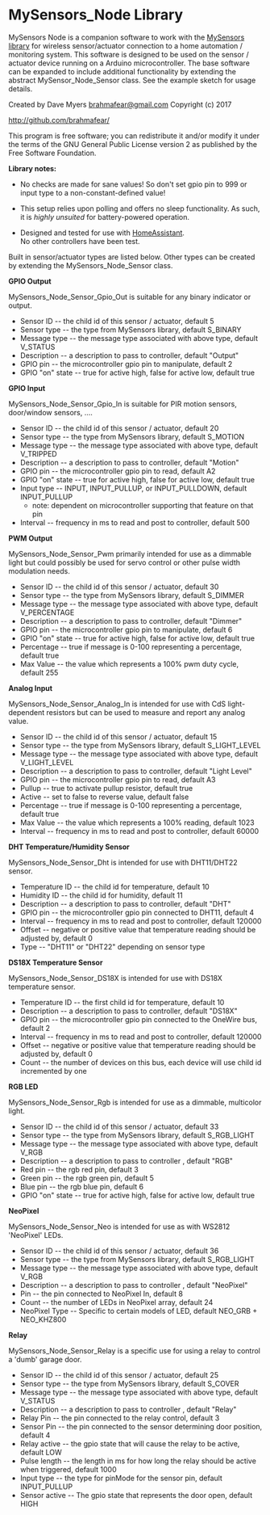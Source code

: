 # MySensors_Node Library


MySensors Node is a companion software to work with the [MySensors library](http://www.mysensors.org)
for wireless sensor/actuator connection to a home automation / monitoring
system.  This software is designed to be used on the sensor / actuator device
running on a Arduino microcontroller.  The base software can be expanded to
include additional functionality by extending the abstract MySensor_Node_Sensor
class.  See the example sketch for usage details.

Created by Dave Myers <brahmafear@gmail.com>
Copyright (c) 2017

http://github.com/brahmafear/

This program is free software; you can redistribute it and/or
modify it under the terms of the GNU General Public License
version 2 as published by the Free Software Foundation.

**Library notes:**

  * No checks are made for sane values!  So don't set gpio pin to 999 or input
type to a non-constant-defined value!

  * This setup relies upon polling and offers no sleep functionality.  As such, it is
*highly unsuited* for battery-powered operation.  

  * Designed and tested for use with [HomeAssistant](https://home-assistant.io/).  
  No other controllers have been test.




Built in sensor/actuator types are listed below.  Other types can be created by extending the
MySensors_Node_Sensor class.  

**GPIO Output**

MySensors_Node_Sensor_Gpio_Out is suitable for any binary indicator or output.
  * Sensor ID -- the child id of this sensor / actuator, default 5
  * Sensor type -- the type from MySensors library, default S_BINARY
  * Message type -- the message type associated with above type, default V_STATUS
  * Description -- a description to pass to controller, default "Output"
  * GPIO pin -- the microcontroller gpio pin to manipulate, default 2
  * GPIO "on" state -- true for active high, false for active low, default true

**GPIO Input**

MySensors_Node_Sensor_Gpio_In is suitable for PIR motion sensors, door/window sensors, ....
  * Sensor ID -- the child id of this sensor / actuator, default 20
  * Sensor type -- the type from MySensors library, default S_MOTION
  * Message type -- the message type associated with above type, default V_TRIPPED
  * Description -- a description to pass to controller, default "Motion"
  * GPIO pin -- the microcontroller gpio pin to read, default A2
  * GPIO "on" state -- true for active high, false for active low, default true
  * Input type -- INPUT, INPUT_PULLUP, or INPUT_PULLDOWN, default INPUT_PULLUP
      - note: dependent on microcontroller supporting that feature on that pin
  * Interval -- frequency in ms to read and post to controller, default 500

**PWM Output**

MySensors_Node_Sensor_Pwm primarily intended for use as a dimmable light but could
possibly be used for servo control or other pulse width modulation needs.
  * Sensor ID -- the child id of this sensor / actuator, default 30
  * Sensor type -- the type from MySensors library, default S_DIMMER
  * Message type -- the message type associated with above type, default V_PERCENTAGE
  * Description -- a description to pass to controller, default "Dimmer"
  * GPIO pin -- the microcontroller gpio pin to manipulate, default 6
  * GPIO "on" state -- true for active high, false for active low, default true
  * Percentage -- true if message is 0-100 representing a percentage, default true
  * Max Value -- the value which represents a 100% pwm duty cycle, default 255

**Analog Input**

MySensors_Node_Sensor_Analog_In is intended for use with CdS light-dependent resistors
but can be used to measure and report any analog value.
  * Sensor ID -- the child id of this sensor / actuator, default 15
  * Sensor type -- the type from MySensors library, default S_LIGHT_LEVEL
  * Message type -- the message type associated with above type, default V_LIGHT_LEVEL
  * Description -- a description to pass to controller, default "Light Level"
  * GPIO pin -- the microcontroller gpio pin to read, default A3
  * Pullup -- true to activate pullup resistor, default true
  * Active -- set to false to reverse value, default false
  * Percentage -- true if message is 0-100 representing a percentage, default true
  * Max Value -- the value which represents a 100% reading, default 1023
  * Interval -- frequency in ms to read and post to controller, default 60000

**DHT Temperature/Humidity Sensor**  

MySensors_Node_Sensor_Dht is intended for use with DHT11/DHT22 sensor.
  * Temperature ID -- the child id for temperature, default 10
  * Humidity ID -- the child id for humidity, default 11
  * Description -- a description to pass to controller, default "DHT"
  * GPIO pin -- the microcontroller gpio pin connected to DHT11, default 4
  * Interval -- frequency in ms to read and post to controller, default 120000
  * Offset -- negative or positive value that temperature reading should be adjusted by, default 0
  * Type -- "DHT11" or "DHT22" depending on sensor type

**DS18X Temperature Sensor**

MySensors_Node_Sensor_DS18X is intended for use with DS18X temperature sensor.
  * Temperature ID -- the first child id for temperature, default 10
  * Description -- a description to pass to controller, default "DS18X"
  * GPIO pin -- the microcontroller gpio pin connected to the OneWire bus, default 2
  * Interval -- frequency in ms to read and post to controller, default 120000
  * Offset -- negative or positive value that temperature reading should be adjusted by, default 0
  * Count -- the number of devices on this bus, each device will use child id incremented by one

**RGB LED**

MySensors_Node_Sensor_Rgb is intended for use as a dimmable, multicolor light.
  * Sensor ID -- the child id of this sensor / actuator, default 33
  * Sensor type -- the type from MySensors library, default S_RGB_LIGHT
  * Message type -- the message type associated with above type, default V_RGB
  * Description -- a description to pass to controller  , default "RGB"
  * Red pin -- the rgb red pin, default 3
  * Green pin -- the rgb green pin, default 5
  * Blue pin -- the rgb blue pin, default 6
  * GPIO "on" state -- true for active high, false for active low, default true

**NeoPixel**

MySensors_Node_Sensor_Neo is intended for use as with WS2812 'NeoPixel' LEDs.
  * Sensor ID -- the child id of this sensor / actuator, default 36
  * Sensor type -- the type from MySensors library, default S_RGB_LIGHT
  * Message type -- the message type associated with above type, default V_RGB
  * Description -- a description to pass to controller  , default "NeoPixel"
  * Pin -- the pin connected to NeoPixel In, default 8
  * Count -- the number of LEDs in NeoPixel array, default 24
  * NeoPixel Type -- Specific to certain models of LED, default NEO_GRB + NEO_KHZ800

**Relay**

MySensors_Node_Sensor_Relay is a specific use for using a relay to control a 'dumb' garage door.
  * Sensor ID -- the child id of this sensor / actuator, default 25
  * Sensor type -- the type from MySensors library, default S_COVER
  * Message type -- the message type associated with above type, default V_STATUS
  * Description -- a description to pass to controller  , default "Relay"
  * Relay Pin -- the pin connected to the relay control, default 3
  * Sensor Pin -- the pin connected to the sensor determining door position, default 4
  * Relay active -- the gpio state that will cause the relay to be active, default LOW
  * Pulse length -- the length in ms for how long the relay should be active when triggered, default 1000
  * Input type -- the type for pinMode for the sensor pin, default INPUT_PULLUP
  * Sensor active -- The gpio state that represents the door open, default HIGH
